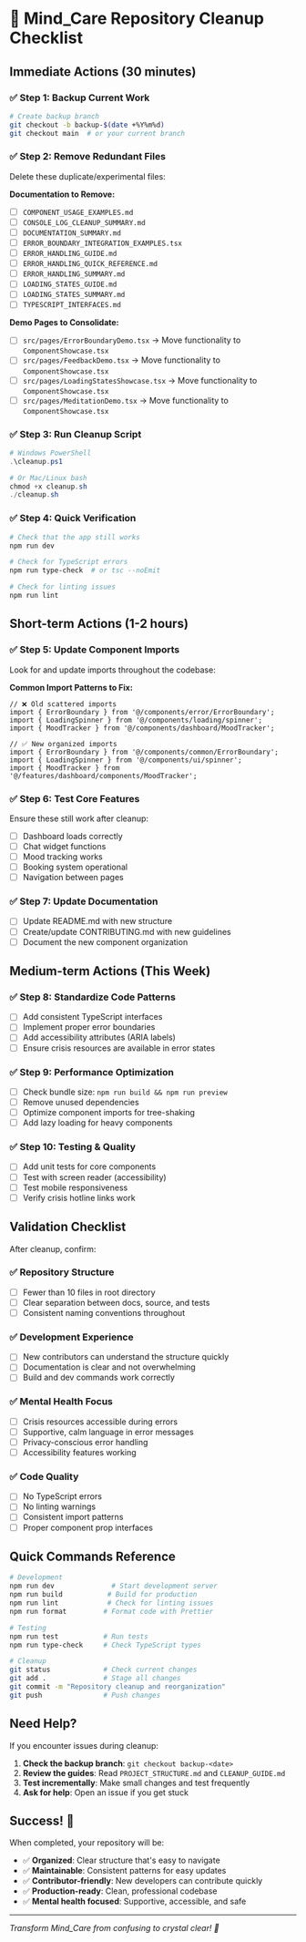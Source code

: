 # 🧹 Mind_Care Repository Cleanup Checklist

## Immediate Actions (30 minutes)

### ✅ Step 1: Backup Current Work
```bash
# Create backup branch
git checkout -b backup-$(date +%Y%m%d)
git checkout main  # or your current branch
```

### ✅ Step 2: Remove Redundant Files
Delete these duplicate/experimental files:

**Documentation to Remove:**
- [ ] `COMPONENT_USAGE_EXAMPLES.md`
- [ ] `CONSOLE_LOG_CLEANUP_SUMMARY.md` 
- [ ] `DOCUMENTATION_SUMMARY.md`
- [ ] `ERROR_BOUNDARY_INTEGRATION_EXAMPLES.tsx`
- [ ] `ERROR_HANDLING_GUIDE.md`
- [ ] `ERROR_HANDLING_QUICK_REFERENCE.md`
- [ ] `ERROR_HANDLING_SUMMARY.md`
- [ ] `LOADING_STATES_GUIDE.md`
- [ ] `LOADING_STATES_SUMMARY.md`
- [ ] `TYPESCRIPT_INTERFACES.md`

**Demo Pages to Consolidate:**
- [ ] `src/pages/ErrorBoundaryDemo.tsx` → Move functionality to `ComponentShowcase.tsx`
- [ ] `src/pages/FeedbackDemo.tsx` → Move functionality to `ComponentShowcase.tsx`
- [ ] `src/pages/LoadingStatesShowcase.tsx` → Move functionality to `ComponentShowcase.tsx`
- [ ] `src/pages/MeditationDemo.tsx` → Move functionality to `ComponentShowcase.tsx`

### ✅ Step 3: Run Cleanup Script
```powershell
# Windows PowerShell
.\cleanup.ps1

# Or Mac/Linux bash
chmod +x cleanup.sh
./cleanup.sh
```

### ✅ Step 4: Quick Verification
```bash
# Check that the app still works
npm run dev

# Check for TypeScript errors
npm run type-check  # or tsc --noEmit

# Check for linting issues
npm run lint
```

## Short-term Actions (1-2 hours)

### ✅ Step 5: Update Component Imports
Look for and update imports throughout the codebase:

**Common Import Patterns to Fix:**
```tsx
// ❌ Old scattered imports
import { ErrorBoundary } from '@/components/error/ErrorBoundary';
import { LoadingSpinner } from '@/components/loading/spinner';
import { MoodTracker } from '@/components/dashboard/MoodTracker';

// ✅ New organized imports
import { ErrorBoundary } from '@/components/common/ErrorBoundary';
import { LoadingSpinner } from '@/components/ui/spinner';
import { MoodTracker } from '@/features/dashboard/components/MoodTracker';
```

### ✅ Step 6: Test Core Features
Ensure these still work after cleanup:
- [ ] Dashboard loads correctly
- [ ] Chat widget functions
- [ ] Mood tracking works
- [ ] Booking system operational
- [ ] Navigation between pages

### ✅ Step 7: Update Documentation
- [ ] Update README.md with new structure
- [ ] Create/update CONTRIBUTING.md with new guidelines
- [ ] Document the new component organization

## Medium-term Actions (This Week)

### ✅ Step 8: Standardize Code Patterns
- [ ] Add consistent TypeScript interfaces
- [ ] Implement proper error boundaries
- [ ] Add accessibility attributes (ARIA labels)
- [ ] Ensure crisis resources are available in error states

### ✅ Step 9: Performance Optimization
- [ ] Check bundle size: `npm run build && npm run preview`
- [ ] Remove unused dependencies
- [ ] Optimize component imports for tree-shaking
- [ ] Add lazy loading for heavy components

### ✅ Step 10: Testing & Quality
- [ ] Add unit tests for core components
- [ ] Test with screen reader (accessibility)
- [ ] Test mobile responsiveness
- [ ] Verify crisis hotline links work

## Validation Checklist

After cleanup, confirm:

### ✅ Repository Structure
- [ ] Fewer than 10 files in root directory
- [ ] Clear separation between docs, source, and tests
- [ ] Consistent naming conventions throughout

### ✅ Development Experience
- [ ] New contributors can understand the structure quickly
- [ ] Documentation is clear and not overwhelming
- [ ] Build and dev commands work correctly

### ✅ Mental Health Focus
- [ ] Crisis resources accessible during errors
- [ ] Supportive, calm language in error messages
- [ ] Privacy-conscious error handling
- [ ] Accessibility features working

### ✅ Code Quality
- [ ] No TypeScript errors
- [ ] No linting warnings
- [ ] Consistent import patterns
- [ ] Proper component prop interfaces

## Quick Commands Reference

```bash
# Development
npm run dev              # Start development server
npm run build           # Build for production
npm run lint            # Check for linting issues
npm run format         # Format code with Prettier

# Testing
npm run test           # Run tests
npm run type-check     # Check TypeScript types

# Cleanup
git status             # Check current changes
git add .              # Stage all changes
git commit -m "Repository cleanup and reorganization"
git push               # Push changes
```

## Need Help?

If you encounter issues during cleanup:

1. **Check the backup branch**: `git checkout backup-<date>`
2. **Review the guides**: Read `PROJECT_STRUCTURE.md` and `CLEANUP_GUIDE.md`
3. **Test incrementally**: Make small changes and test frequently
4. **Ask for help**: Open an issue if you get stuck

## Success! 🎉

When completed, your repository will be:
- ✅ **Organized**: Clear structure that's easy to navigate
- ✅ **Maintainable**: Consistent patterns for easy updates
- ✅ **Contributor-friendly**: New developers can contribute quickly
- ✅ **Production-ready**: Clean, professional codebase
- ✅ **Mental health focused**: Supportive, accessible, and safe

---

*Transform Mind_Care from confusing to crystal clear! 💚*